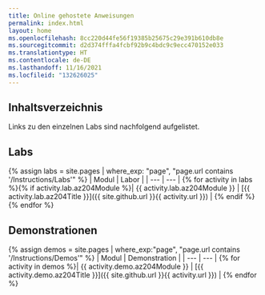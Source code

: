 ```yaml
---
title: Online gehostete Anweisungen
permalink: index.html
layout: home
ms.openlocfilehash: 8cc220d44fe56f19385b25675c29e391b610db8e
ms.sourcegitcommit: d2d374fffa4fcbf92b9c4bdc9c9ecc470152e033
ms.translationtype: HT
ms.contentlocale: de-DE
ms.lasthandoff: 11/16/2021
ms.locfileid: "132626025"
---
```

## <a name="content-directory"></a>Inhaltsverzeichnis

Links zu den einzelnen Labs sind nachfolgend aufgelistet.

## <a name="labs"></a>Labs

{% assign labs = site.pages | where_exp: "page", "page.url contains '/Instructions/Labs'" %}
| Modul | Labor |
| --- | --- |
{% for activity in labs  %}{% if activity.lab.az204Module %}| {{ activity.lab.az204Module }} | [{{ activity.lab.az204Title }}]({{ site.github.url }}{{ activity.url }}) |
{% endif %}{% endfor %}

## <a name="demos"></a>Demonstrationen

{% assign demos = site.pages | where_exp:"page", "page.url contains '/Instructions/Demos'" %}
| Modul | Demonstration |
| --- | --- | 
{% for activity in demos  %}| {{ activity.demo.az204Module }} | [{{ activity.demo.az204Title }}]({{ site.github.url }}{{ activity.url }}) |
{% endfor %}
